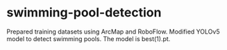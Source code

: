 # swimming-pool-detection
Prepared training datasets using ArcMap and RoboFlow. Modified YOLOv5 model to detect swimming pools. The model is best(1).pt. 
